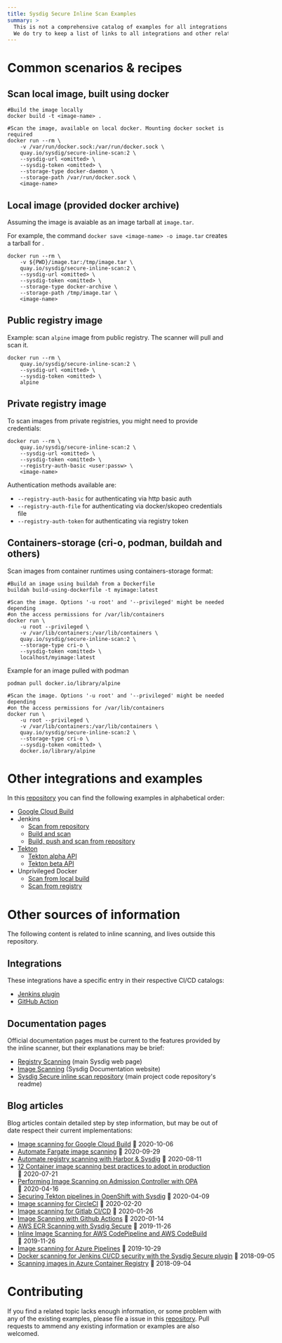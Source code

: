 ```yaml
---
title: Sysdig Secure Inline Scan Examples
summary: >
  This is not a comprehensive catalog of examples for all integrations available, but a live document where we continually publish more information as we see users need it.
  We do try to keep a list of links to all integrations and other related websites that you may find useful.
---
```


# Common scenarios & recipes

## Scan local image, built using docker

```
#Build the image locally
docker build -t <image-name> .

#Scan the image, available on local docker. Mounting docker socket is required
docker run --rm \
    -v /var/run/docker.sock:/var/run/docker.sock \
    quay.io/sysdig/secure-inline-scan:2 \
    --sysdig-url <omitted> \
    --sysdig-token <omitted> \
    --storage-type docker-daemon \
    --storage-path /var/run/docker.sock \
    <image-name>
```

## Local image (provided docker archive)

Assuming the image <image-name> is avaiable as an image tarball at `image.tar`.

For example, the command `docker save <image-name> -o image.tar` creates a tarball for <image-name>.

```
docker run --rm \
    -v ${PWD}/image.tar:/tmp/image.tar \
    quay.io/sysdig/secure-inline-scan:2 \
    --sysdig-url <omitted> \
    --sysdig-token <omitted> \
    --storage-type docker-archive \
    --storage-path /tmp/image.tar \
    <image-name>
```

## Public registry image

Example: scan `alpine` image from public registry. The scanner will pull and scan it.

```
docker run --rm \
    quay.io/sysdig/secure-inline-scan:2 \
    --sysdig-url <omitted> \
    --sysdig-token <omitted> \
    alpine
```

## Private registry image

To scan images from private registries, you might need to provide credentials:

```
docker run --rm \
    quay.io/sysdig/secure-inline-scan:2 \
    --sysdig-url <omitted> \
    --sysdig-token <omitted> \
    --registry-auth-basic <user:passw> \
    <image-name>
```

Authentication methods available are:
* `--registry-auth-basic` for authenticating via http basic auth
* `--registry-auth-file` for authenticating via docker/skopeo credentials file
* `--registry-auth-token` for authenticating via registry token

## Containers-storage (cri-o, podman, buildah and others)

Scan images from container runtimes using containers-storage format:

```
#Build an image using buildah from a Dockerfile
buildah build-using-dockerfile -t myimage:latest

#Scan the image. Options '-u root' and '--privileged' might be needed depending
#on the access permissions for /var/lib/containers
docker run \
    -u root --privileged \
    -v /var/lib/containers:/var/lib/containers \
    quay.io/sysdig/secure-inline-scan:2 \
    --storage-type cri-o \
    --sysdig-token <omitted> \
    localhost/myimage:latest
```

Example for an image pulled with podman

```
podman pull docker.io/library/alpine

#Scan the image. Options '-u root' and '--privileged' might be needed depending
#on the access permissions for /var/lib/containers
docker run \
    -u root --privileged \
    -v /var/lib/containers:/var/lib/containers \
    quay.io/sysdig/secure-inline-scan:2 \
    --storage-type cri-o \
    --sysdig-token <omitted> \
    docker.io/library/alpine
```

# Other integrations and examples

In this [repository](https://github.com/sysdiglabs/secure-inline-scan-examples/) you can find the following examples in alphabetical order:

* [Google Cloud Build](https://github.com/sysdiglabs/secure-inline-scan-examples/tree/main/google-cloud-build)
* Jenkins
  * [Scan from repository](https://github.com/sysdiglabs/secure-inline-scan-examples/tree/main/jenkins/jenkins-scan-from-repo)
  * [Build and scan](https://github.com/sysdiglabs/secure-inline-scan-examples/tree/main/jenkins/jenkins-build-push-scan-from-repo)
  * [Build, push and scan from repository](https://github.com/sysdiglabs/secure-inline-scan-examples/tree/main/jenkins/jenkins-build-and-scan)
* [Tekton](https://github.com/sysdiglabs/secure-inline-scan-examples/tree/main/tekton)
  * [Tekton alpha API](https://github.com/sysdiglabs/secure-inline-scan-examples/tree/main/tekton/alpha)
  * [Tekton beta API](https://github.com/sysdiglabs/secure-inline-scan-examples/tree/main/tekton/beta)
* Unprivileged Docker
  * [Scan from local build](https://github.com/sysdiglabs/secure-inline-scan-examples/blob/main/unprivileged-docker/localbuild_scan.sh)
  * [Scan from registry](https://github.com/sysdiglabs/secure-inline-scan-examples/blob/main/unprivileged-docker/registry_scan.sh)

# Other sources of information

The following content is related to inline scanning, and lives outside this repository.

## Integrations

These integrations have a specific entry in their respective CI/CD catalogs:

  * [Jenkins plugin](https://plugins.jenkins.io/sysdig-secure/)
  * [GitHub Action](https://github.com/marketplace/actions/sysdig-secure-inline-scan)

## Documentation pages

Official documentation pages must be current to the features provided by the inline scanner, but their explanations may be brief:

* [Registry Scanning](https://sysdig.com/products/kubernetes-security/image-scanning/) (main Sysdig web page)
* [Image Scanning](https://docs.sysdig.com/en/image-scanning.html) (Sysdig Documentation website)
* [Sysdig Secure inline scan repository](https://github.com/sysdiglabs/secure-inline-scan) (main project code repository's readme)

## Blog articles

Blog articles contain detailed step by step information, but may be out of date respect their current implementations:

* [Image scanning for Google Cloud Build](https://sysdig.com/blog/image-scanning-google-cloud-build/) <nobr>📅 2020-10-06</nobr>
* [Automate Fargate image scanning](https://sysdig.com/blog/fargate-image-scanning/) <nobr>📅 2020-09-29</nobr>
* [Automate registry scanning with Harbor & Sysdig](https://sysdig.com/blog/harbor-registry-scanning/) <nobr>📅 2020-08-11</nobr>
* [12 Container image scanning best practices to adopt in production](https://sysdig.com/blog/image-scanning-best-practices/) <nobr>📅 2020-07-21</nobr>
* [Performing Image Scanning on Admission Controller with OPA](https://sysdig.com/blog/image-scanning-admission-controller/) <nobr>📅 2020-04-16</nobr>
* [Securing Tekton pipelines in OpenShift with Sysdig](https://sysdig.com/blog/securing-tekton-pipelines-openshift/) <nobr>📅 2020-04-09</nobr>
* [Image scanning for CircleCI](https://sysdig.com/blog/image-scanning-circleci/) <nobr>📅 2020-02-20</nobr>
* [Image scanning for Gitlab CI/CD](https://sysdig.com/blog/gitlab-ci-cd-image-scanning/) <nobr>📅 2020-01-26</nobr>
* [Image Scanning with Github Actions](https://sysdig.com/blog/image-scanning-github-actions/) <nobr>📅 2020-01-14</nobr>
* [AWS ECR Scanning with Sysdig Secure](https://sysdig.com/blog/aws-ecr-scanning/) <nobr>📅 2019-11-26</nobr>
* [Inline Image Scanning for AWS CodePipeline and AWS CodeBuild](https://sysdig.com/blog/image-scanning-aws-codepipeline-codebuild/) <nobr>📅 2019-11-26</nobr>
* [Image scanning for Azure Pipelines](https://sysdig.com/blog/image-scanning-azure-pipelines/) <nobr>📅 2019-10-29
* [Docker scanning for Jenkins CI/CD security with the Sysdig Secure plugin](https://sysdig.com/blog/docker-scanning-jenkins/) <nobr>📅 2018-09-05</nobr>
* [Scanning images in Azure Container Registry](https://sysdig.com/blog/scanning-images-in-azure-container-registry/) <nobr>📅 2018-09-04</nobr>

# Contributing

If you find a related topic lacks enough information, or some problem with any of the existing examples, please file a issue in this [repository](https://github.com/sysdiglabs/secure-inline-scan-examples/). Pull requests to ammend any existing information or examples are also welcomed.
